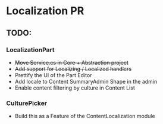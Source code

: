 # Localization PR

## TODO:

### LocalizationPart
- ~~Move Service.cs in Core + Abstraction project~~
- ~~Add support for Localizing / Localized handlers~~
- Prettify the UI of the Part Editor
- Add locale to Content SummaryAdmin Shape in the admin
- Enable content filtering by culture in Content List

### CulturePicker

- Build this as a Feature of the ContentLocalization module

